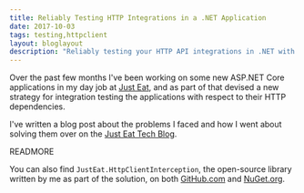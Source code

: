 ```yaml
---
title: Reliably Testing HTTP Integrations in a .NET Application
date: 2017-10-03
tags: testing,httpclient
layout: bloglayout
description: "Reliably testing your HTTP API integrations in .NET with JustEat.HttpClientInterception to intercept your HTTP calls to use custom HTTP responses."
---
```


Over the past few months I've been working on some new ASP.NET Core applications in my day job at [Just Eat](https://careers.just-eat.com/departments/technology "Just Eat Technology"), and as part of that devised a new strategy for integration testing the applications with respect to their HTTP dependencies.

I've written a blog post about the problems I faced and how I went about solving them over on the [Just Eat Tech Blog](https://tech.just-eat.com/2017/10/02/reliably-testing-http-integrations-in-a-dotnet-application/ "Read the post on the Just Eat Tech Blog").

READMORE

You can also find `JustEat.HttpClientInterception`, the open-source library written by me as part of the solution, on both [GitHub.com](https://github.com/justeat/httpclient-interception "JustEat.HttpClientInterception on GitHub.com") and [NuGet.org](https://www.nuget.org/packages/JustEat.HttpClientInterception/ "JustEat.HttpClientInterception on NuGet.org").
